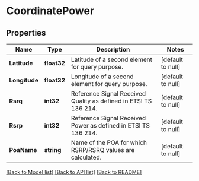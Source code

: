 # CoordinatePower

## Properties
Name | Type | Description | Notes
------------ | ------------- | ------------- | -------------
**Latitude** | **float32** | Latitude of a second element for query purpose. | [default to null]
**Longitude** | **float32** | Longitude of a second element for query purpose. | [default to null]
**Rsrq** | **int32** | Reference Signal Received Quality as defined in ETSI TS 136 214. | [default to null]
**Rsrp** | **int32** | Reference Signal Received Power as defined in ETSI TS 136 214. | [default to null]
**PoaName** | **string** | Name of the POA for which RSRP/RSRQ values are calculated. | [default to null]

[[Back to Model list]](../README.md#documentation-for-models) [[Back to API list]](../README.md#documentation-for-api-endpoints) [[Back to README]](../README.md)


